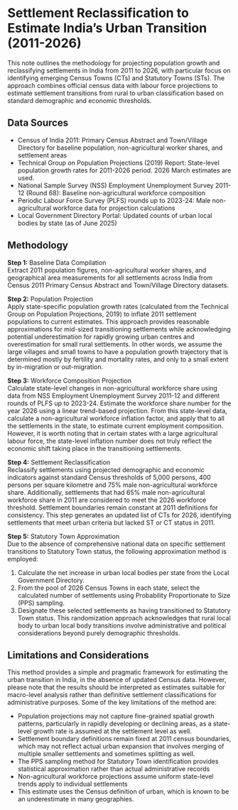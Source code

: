 # Settlement Reclassification to Estimate India’s Urban Transition (2011-2026)

This note outlines the methodology for projecting population growth and reclassifying settlements in India from 2011 to 2026, with particular focus on identifying emerging Census Towns (CTs) and Statutory Towns (STs). The approach combines official census data with labour force projections to estimate settlement transitions from rural to urban classification based on standard demographic and economic thresholds.

## Data Sources
* Census of India 2011: Primary Census Abstract and Town/Village Directory for baseline population, non-agricultural worker shares, and settlement areas
*	Technical Group on Population Projections (2019) Report: State-level population growth rates for 2011-2026 period. 2026 March estimates are used.
*	National Sample Survey (NSS) Employment Unemployment Survey 2011-12 (Round 68): Baseline non-agricultural workforce composition
*	Periodic Labour Force Survey (PLFS) rounds up to 2023-24: Male non-agricultural workforce data for projection calculations
*	Local Government Directory Portal: Updated counts of urban local bodies by state (as of June 2025)

## Methodology
**Step 1:** Baseline Data Compilation<br/>
Extract 2011 population figures, non-agricultural worker shares, and geographical area measurements for all settlements across India from Census 2011 Primary Census Abstract and Town/Village Directory datasets.

**Step 2:** Population Projection<br/>
Apply state-specific population growth rates (calculated from the Technical Group on Population Projections, 2019) to inflate 2011 settlement populations to current estimates. This approach provides reasonable approximations for mid-sized transitioning settlements while acknowledging potential underestimation for rapidly growing urban centres and overestimation for small rural settlements. In other words, we assume the large villages and small towns to have a population growth trajectory that is determined mostly by fertility and mortality rates, and only to a small extent by in-migration or out-migration.

**Step 3:** Workforce Composition Projection<br/>
Calculate state-level changes in non-agricultural workforce share using data from NSS Employment Unemployment Survey 2011-12 and different rounds of PLFS up to 2023-24. Estimate the workforce share number for the year 2026 using a linear trend-based projection. From this state-level data, calculate a non-agricultural workforce inflation factor, and apply that to all the settlements in the state, to estimate current employment composition. However, it is worth noting that in certain states with a large agricultural labour force, the state-level inflation number does not truly reflect the economic shift taking place in the transitioning settlements.

**Step 4:** Settlement Reclassification<br/>
Reclassify settlements using projected demographic and economic indicators against standard Census thresholds of 5,000 persons, 400 persons per square kilometre and 75% male non-agricultural workforce share. Additionally, settlements that had 65% male non-agricultural workforce share in 2011 are considered to meet the 2026 workforce threshold. Settlement boundaries remain constant at 2011 definitions for consistency. This step generates an updated list of CTs for 2026, identifying settlements that meet urban criteria but lacked ST or CT status in 2011.

**Step 5:** Statutory Town Approximation<br/>
Due to the absence of comprehensive national data on specific settlement transitions to Statutory Town status, the following approximation method is employed:
1. Calculate the net increase in urban local bodies per state from the Local Government Directory.
2. From the pool of 2026 Census Towns in each state, select the calculated number of settlements using Probability Proportionate to Size (PPS) sampling.
3. Designate these selected settlements as having transitioned to Statutory Town status.
This randomization approach acknowledges that rural local body to urban local body transitions involve administrative and political considerations beyond purely demographic thresholds.

## Limitations and Considerations
This method provides a simple and pragmatic framework for estimating the urban transition in India, in the absence of updated Census data. However, please note that the results should be interpreted as estimates suitable for macro-level analysis rather than definitive settlement classifications for administrative purposes. Some of the key limitations of the method are:
*	Population projections may not capture fine-grained spatial growth patterns, particularly in rapidly developing or declining areas, as a state-level growth rate is assumed at the settlement level as well.
*	Settlement boundary definitions remain fixed at 2011 census boundaries, which may not reflect actual urban expansion that involves merging of multiple smaller settlements and sometimes splitting as well.
*	The PPS sampling method for Statutory Town identification provides statistical approximation rather than actual administrative records
*	Non-agricultural workforce projections assume uniform state-level trends apply to individual settlements
*	This estimate uses the Census definition of urban, which is known to be an underestimate in many geographies.

